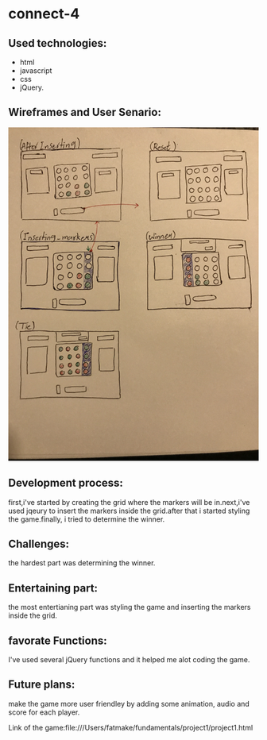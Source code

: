 # connect-4

## Used technologies: 
* html
* javascript
* css
* jQuery.

## Wireframes and User Senario:
![wireframes](/images/wireframes.jpg)

## Development process: 
first,i've started by creating the grid where the markers will be in.next,i've used jqeury to insert the markers inside the grid.after that i started styling the game.finally, i tried to determine the winner.

## Challenges: 
the hardest part was determining the winner.

## Entertaining part:
the most entertianing part was styling the game and inserting the markers inside the grid.

## favorate Functions:
I've used several jQuery functions and it helped me alot coding the game.

## Future plans: 
make the game more user friendley by adding some animation, audio and score for each player.

Link of the game:file:///Users/fatmake/fundamentals/project1/project1.html
